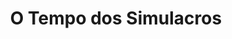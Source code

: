---
Numero: 436
title: O Tempo dos Simulacros
Autor: Philip K Dick
Co-autor: 
Ano-de-Publicacao: 1993
Titulo-original: The Simulacra
Tradutor: António Porto
Co-tradutor: 
Ano-de-edicao: 1964
alias: Philip-K-Dick
Autor2-alias: 
Tradutor1-alias: Antonio-Porto
Tradutor2-alias: 
Titulo-link: 436-O-Tempo-dos-Simulacros
Capa: 
pags: 
Capa-link: 
---